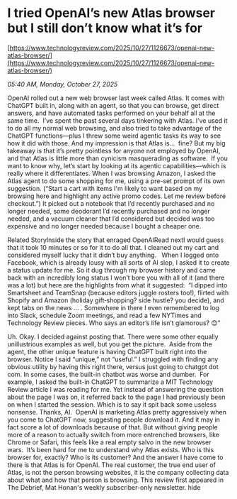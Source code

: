 # I tried OpenAI’s new Atlas browser but I still don’t know what it’s for

[https://www.technologyreview.com/2025/10/27/1126673/openai-new-atlas-browser/](https://www.technologyreview.com/2025/10/27/1126673/openai-new-atlas-browser/)

*05:40 AM, Monday, October 27, 2025*

OpenAI rolled out a new web browser last week called Atlas. It comes with ChatGPT built in, along with an agent, so that you can browse, get direct answers, and have automated tasks performed on your behalf all at the same time.  I’ve spent the past several days tinkering with Atlas. I’ve used it to do all my normal web browsing, and also tried to take advantage of the ChatGPT functions—plus I threw some weird agentic tasks its way to see how it did with those. And my impression is that Atlas is…  fine? But my big takeaway is that it’s pretty pointless for anyone not employed by OpenAI, and that Atlas is little more than cynicism masquerading as software.   If you want to know why, let’s start by looking at its agentic capabilities—which is really where it differentiates. When I was browsing Amazon, I asked the Atlas agent to do some shopping for me, using a pre-set prompt of its own suggestion. (“Start a cart with items I'm likely to want based on my browsing here and highlight any active promo codes. Let me review before checkout.”) It picked out a notebook that I’d recently purchased and no longer needed, some deodorant I’d recently purchased and no longer needed, and a vacuum cleaner that I’d considered but decided was too expensive and no longer needed because I bought a cheaper one.

Related StoryInside the story that enraged OpenAIRead nextI would guess that it took 10 minutes or so for it to do all that. I cleaned out my cart and considered myself lucky that it didn’t buy anything.   When I logged onto Facebook, which is already lousy with all sorts of AI slop, I asked it to create a status update for me. So it dug through my browser history and came back with an incredibly long status I won’t bore you with all of it (and there was a lot) but here are the highlights from what it suggested:  “I dipped into Smartsheet and TeamSnap (because editors juggle rosters too!), flirted with Shopify and Amazon (holiday gift‑shopping? side hustle? you decide), and kept tabs on the news … . Somewhere in there I even remembered to log into Slack, schedule Zoom meetings, and read a few NYTimes and Technology Review pieces. Who says an editor’s life isn’t glamorous? 😊”

Uh. Okay. I decided against posting that. There were some other equally unillustrious examples as well, but you get the picture.  Aside from the agent, the other unique feature is having ChatGPT built right into the browser. Notice I said “unique,” not “useful.” I struggled with finding any obvious utility by having this right there, versus just going to chatgpt dot com. In some cases, the built-in chatbot was worse and dumber.  For example, I asked the built-in ChatGPT to summarize a MIT Technology Review article I was reading for me. Yet instead of answering the question about the page I was on, it referred back to the page I had previously been on when I started the session. Which is to say it spit back some useless nonsense. Thanks, AI.  OpenAI is marketing Atlas pretty aggressively when you come to ChatGPT now, suggesting people download it. And it may in fact score a lot of downloads because of that. But without giving people more of a reason to actually switch from more entrenched browsers, like Chrome or Safari, this feels like a real empty salvo in the new browser wars.  It’s been hard for me to understand why Atlas exists. Who is this browser for, exactly? Who is its customer? And the answer I have come to there is that Atlas is for OpenAI. The real customer, the true end user of Atlas, is not the person browsing websites, it is the company collecting data about what and how that person is browsing. This review first appeared in The Debrief, Mat Honan's weekly subscriber-only newsletter.  hide

